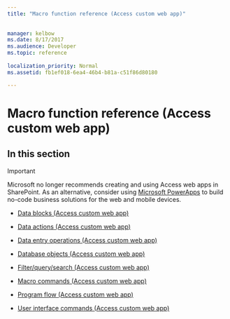 ```yaml
---
title: "Macro function reference (Access custom web app)"
 
 
manager: kelbow
ms.date: 8/17/2017
ms.audience: Developer
ms.topic: reference
  
localization_priority: Normal
ms.assetid: fb1ef018-6ea4-46b4-b81a-c51f86d80180

---
```


# Macro function reference (Access custom web app)

## In this section

> [!IMPORTANT]
> Microsoft no longer recommends creating and using Access web apps in SharePoint. As an alternative, consider using [Microsoft PowerApps](https://powerapps.microsoft.com/en-us/) to build no-code business solutions for the web and mobile devices. 
  
- [Data blocks (Access custom web app)](data-blocksaccess-custom-web-app.md)
    
- [Data actions (Access custom web app)](data-actions-access-custom-web-app.md)
    
- [Data entry operations (Access custom web app)](data-entry-operations-access-custom-web-app.md)
    
- [Database objects (Access custom web app)](database-objects-access-custom-web-app.md)
    
- [Filter/query/search (Access custom web app)](filter-query-search-access-custom-web-app.md)
    
- [Macro commands (Access custom web app)](macro-commands-access-custom-web-app.md)
    
- [Program flow (Access custom web app)](program-flow-access-custom-web-app.md)
    
- [User interface commands (Access custom web app)](user-interface-commands-access-custom-web-app.md)
    

